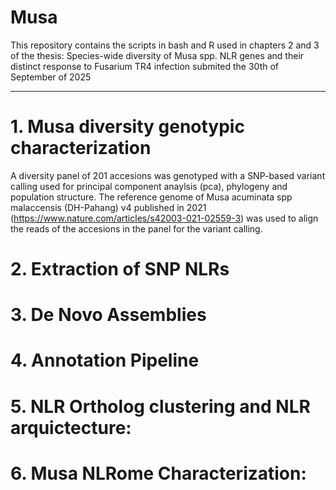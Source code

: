 # Musa
This repository contains the scripts in bash and R used in chapters 2 and 3 of the thesis: Species-wide diversity of Musa spp. NLR genes and their distinct response to Fusarium TR4 infection submited the 30th of September of 2025

***
# 1. Musa diversity genotypic characterization  

A diversity panel of 201 accesions was genotyped with a SNP-based variant calling used for principal component anaylsis (pca), phylogeny and population structure. The reference genome of Musa acuminata spp malaccensis (DH-Pahang) v4 published in 2021 (https://www.nature.com/articles/s42003-021-02559-3) was used to align the reads of the accesions in the panel for the variant calling.

# 2. Extraction of SNP NLRs  

# 3. De Novo Assemblies  

# 4. Annotation Pipeline

# 5. NLR Ortholog clustering and NLR arquictecture: 

# 6. Musa NLRome Characterization: 


